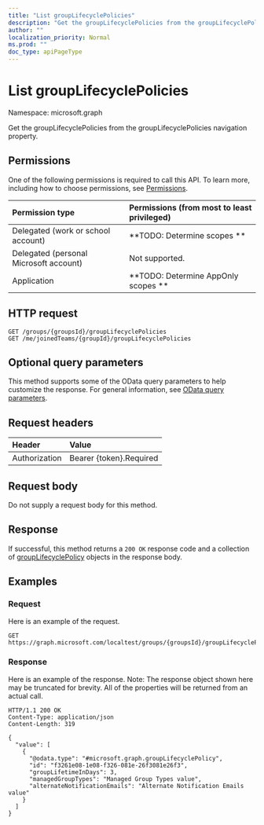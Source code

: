 ```yaml
---
title: "List groupLifecyclePolicies"
description: "Get the groupLifecyclePolicies from the groupLifecyclePolicies navigation property."
author: ""
localization_priority: Normal
ms.prod: ""
doc_type: apiPageType
---
```


# List groupLifecyclePolicies

Namespace: microsoft.graph

Get the groupLifecyclePolicies from the groupLifecyclePolicies navigation property.

## Permissions
One of the following permissions is required to call this API. To learn more, including how to choose permissions, see [Permissions](/concepts/permissions-reference.md).

|Permission type|Permissions (from most to least privileged)|
|:---|:---|
|Delegated (work or school account)|**TODO: Determine scopes **|
|Delegated (personal Microsoft account)|Not supported.|
|Application|**TODO: Determine AppOnly scopes **|

## HTTP request
<!-- {
  "blockType": "ignored"
}
-->
``` http
GET /groups/{groupsId}/groupLifecyclePolicies
GET /me/joinedTeams/{groupId}/groupLifecyclePolicies
```

## Optional query parameters
This method supports some of the OData query parameters to help customize the response. For general information, see [OData query parameters](/graph/query-parameters).

## Request headers
|Header|Value|
|:---|:---|
|Authorization|Bearer {token}.Required|

## Request body
Do not supply a request body for this method.

## Response
If successful, this method returns a `200 OK` response code and a collection of [groupLifecyclePolicy](../resources/grouplifecyclepolicy.md) objects in the response body.

## Examples

### Request
Here is an example of the request.
<!-- {
  "blockType": "request",
  "name": "get_grouplifecyclepolicy"
}
-->
``` http
GET https://graph.microsoft.com/localtest/groups/{groupsId}/groupLifecyclePolicies
```

### Response
Here is an example of the response. Note: The response object shown here may be truncated for brevity. All of the properties will be returned from an actual call.
<!-- {
  "blockType": "response",
  "truncated": true,
  "@odata.type": "collection(microsoft.graph.grouplifecyclepolicy)"
}
-->
``` http
HTTP/1.1 200 OK
Content-Type: application/json
Content-Length: 319

{
  "value": [
    {
      "@odata.type": "#microsoft.graph.groupLifecyclePolicy",
      "id": "f3261e08-1e08-f326-081e-26f3081e26f3",
      "groupLifetimeInDays": 3,
      "managedGroupTypes": "Managed Group Types value",
      "alternateNotificationEmails": "Alternate Notification Emails value"
    }
  ]
}
```

